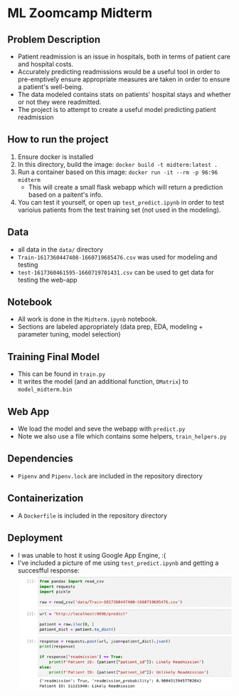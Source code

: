 # ML Zoomcamp Midterm

## Problem Description
* Patient readmission is an issue in hospitals, both in terms of patient care and hospital costs.
* Accurately predicting readmissions would be a useful tool in order to pre-emptively ensure appropriate measures are taken in order to ensure a patient's well-being.
* The data modeled contains stats on patients' hospital stays and whether or not they were readmitted.
* The project is to attempt to create a useful model predicting patient readmission

## How to run the project
1. Ensure docker is installed
2. In this directory, build the image: `docker build -t midterm:latest .`
3. Run a container based on this image: `docker run -it --rm -p 96:96 midterm`
    * This will create a small flask webapp which will return a prediction based on a paitent's info.
4. You can test it yourself, or open up `test_predict.ipynb` in order to test varioius patients from the test training set (not used in the modeling).

## Data
* all data in the `data/` directory
* `Train-1617360447408-1660719685476.csv` was used for modeling and testing
* `test-1617360461595-1660719701431.csv` can be used to get data for testing the web-app

## Notebook
* All work is done in the `Midterm.ipynb` notebook.
* Sections are labeled appropriately (data prep, EDA, modeling + parameter tuning, model selection)

## Training Final Model
* This can be found in `train.py`
* It writes the model (and an additional function, `DMatrix`) to `model_midterm.bin`

## Web App
* We load the model and seve the webapp with  `predict.py`
* Note we also use a file which contains some helpers, `train_helpers.py`

## Dependencies
* `Pipenv` and `Pipenv.lock` are included in the repository directory

## Containerization
* A `Dockerfile` is included in the repository directory

## Deployment
* I was unable to host it using Google App Engine, :(
* I've included a picture of me using `test_predict.ipynb` and getting a succesfful response:
![test train](ml_zoomcamp_midterm.png)